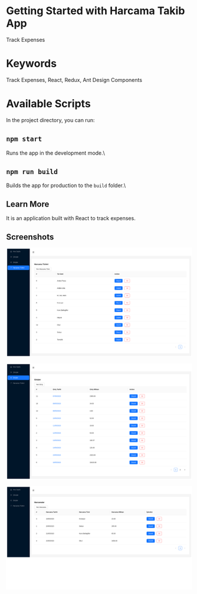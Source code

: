 # Getting Started with Harcama Takib App

Track Expenses

# Keywords
Track Expenses, React, Redux, Ant Design Components

# Available Scripts

In the project directory, you can run:

## `npm start`

Runs the app in the development mode.\

## `npm run build`

Builds the app for production to the `build` folder.\

## Learn More

It is an application built with React to track expenses.

## Screenshots

![Harcama Türü Ekranından Görüntüler](images/HarcamaTurleriEkranGoruntusu.png "Harcama Türü Ekranından Görüntüler")

![Giriş Ekranından Görüntüler](images/GirislerEkranGoruntusu.png "Giriş Ekranından Görüntüler")

![Çıkış Ekranından Görüntüler](images/CikislarEkranGoruntusu.png "Çıkış Ekranından Görüntüler")